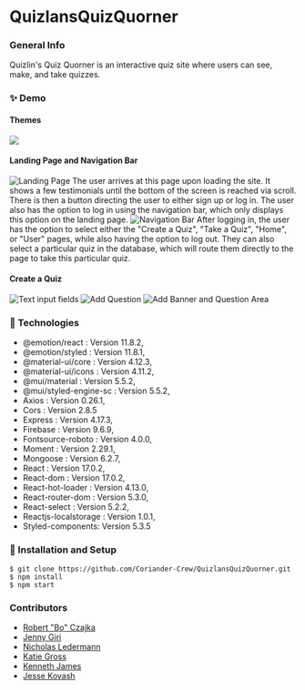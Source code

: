 # QuizlansQuizQuorner

### General Info
Quizlin's Quiz Quorner is an interactive quiz site where users can see, make, and take quizzes.

### ✨ Demo

#### Themes
![](https://imgur.com/a/ekBo8ZP.gif)

#### Landing Page and Navigation Bar

![Landing Page](https://i.imgur.com/th8qJJy.gif)
The user arrives at this page upon loading the site.  It shows a few testimonials until the bottom of the screen is reached via scroll.  There is then a button directing the user to either sign up or log in.  The user also has the option to log in using the navigation bar, which only displays this option on the landing page.
![Navigation Bar](https://i.imgur.com/FrY1GE7.gif)
After logging in, the user has the option to select either the "Create a Quiz", "Take a Quiz", "Home", or "User" pages, while also having the option to log out.  They can also select a particular quiz in the database, which will route them directly to the page to take this particular quiz.

#### Create a Quiz
![Text input fields](http://g.recordit.co/xUzhnzFfPE.gif)
![Add Question](http://g.recordit.co/wPQl4S0axS.gif)
![Add Banner and Question Area](http://g.recordit.co/DMtwi12gjS.gif)

### 🧪 Technologies
* @emotion/react : Version 11.8.2,
* @emotion/styled : Version 11.8.1,
* @material-ui/core : Version 4.12.3,
* @material-ui/icons : Version 4.11.2,
* @mui/material : Version 5.5.2,
* @mui/styled-engine-sc : Version 5.5.2,
* Axios : Version 0.26.1,
* Cors : Version 2.8.5
* Express : Version 4.17.3,
* Firebase : Version 9.6.9,
* Fontsource-roboto : Version 4.0.0,
* Moment : Version 2.29.1,
* Mongoose : Version 6.2.7,
* React : Version 17.0.2,
* React-dom : Version 17.0.2,
* React-hot-loader : Version 4.13.0,
* React-router-dom : Version 5.3.0,
* React-select : Version 5.2.2,
* Reactjs-localstorage : Version 1.0.1,
* Styled-components: Version 5.3.5 



### 🚀 Installation and Setup
```
$ git clone https://github.com/Coriander-Crew/QuizlansQuizQuorner.git
$ npm install
$ npm start

```


### Contributors
- [Robert "Bo" Czajka](https://www.linkedin.com/in/robert-czajka2/)
- [Jenny Giri](https://www.linkedin.com/in/jgiri/)
- [Nicholas Ledermann](https://www.linkedin.com/in/nicholas-ledermann/)
- [Katie Gross](https://www.linkedin.com/in/kathleen-gross/)
- [Kenneth James](https://www.linkedin.com/in/kjames7421/)
- [Jesse Kovash](https://www.linkedin.com/in/jessekovash/)

